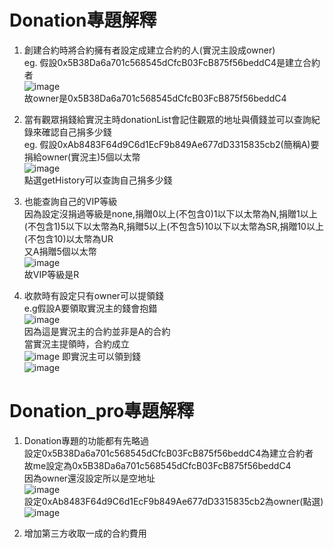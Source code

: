 # Donation專題解釋
1. 創建合約時將合約擁有者設定成建立合約的人(實況主設成owner)  
eg. 假設0x5B38Da6a701c568545dCfcB03FcB875f56beddC4是建立合約者  
![image](https://github.com/10360555iamnn/-/assets/95529963/1e7b870c-310d-4271-a8d7-2e0ba2b5a94f)  
故owner是0x5B38Da6a701c568545dCfcB03FcB875f56beddC4  
2. 當有觀眾捐錢給實況主時donationList會記住觀眾的地址與價錢並可以查詢紀錄來確認自己捐多少錢  
eg. 假設0xAb8483F64d9C6d1EcF9b849Ae677dD3315835cb2(簡稱A)要捐給owner(實況主)5個以太幣              
![image](https://github.com/10360555iamnn/-/assets/95529963/9e52ba10-6cc3-4f49-b1c8-284541388fef)  
點選getHistory可以查詢自己捐多少錢  
4. 也能查詢自己的VIP等級  
因為設定沒捐過等級是none,捐贈0以上(不包含0)1以下以太幣為N,捐贈1以上(不包含1)5以下以太幣為R,捐贈5以上(不包含5)10以下以太幣為SR,捐贈10以上(不包含10)以太幣為UR  
又A捐贈5個以太幣  
![image](https://github.com/10360555iamnn/-/assets/95529963/da3b7825-9243-4239-9141-8e932a77957b)  
故VIP等級是R

5. 收款時有設定只有owner可以提領錢  
e.g假設A要領取實況主的錢會抱錯  
![image](https://github.com/10360555iamnn/-/assets/95529963/a882f8d4-4b30-4aaa-9991-34622bac42c9)  
因為這是實況主的合約並非是A的合約  
當實況主提領時，合約成立  
![image](https://github.com/10360555iamnn/-/assets/95529963/738149d9-45e4-40de-a500-b7310e45a9da)
即實況主可以領到錢  
![image](https://github.com/10360555iamnn/-/assets/95529963/7dcd0a5e-b379-4e84-9899-a046ac9042e6)


# Donation_pro專題解釋
1. Donation專題的功能都有先略過  
設定0x5B38Da6a701c568545dCfcB03FcB875f56beddC4為建立合約者  
故me設定為0x5B38Da6a701c568545dCfcB03FcB875f56beddC4  
因為owner還沒設定所以是空地址  
![image](https://github.com/10360555iamnn/-/assets/95529963/10c2e4f1-4009-4fcc-9f25-a0bb567b6a3f)  
設定0xAb8483F64d9C6d1EcF9b849Ae677dD3315835cb2為owner(點選)  
![image](https://github.com/10360555iamnn/-/assets/95529963/b4982e19-9768-4185-b46c-193960d5aae0)  

2. 增加第三方收取一成的合約費用  
